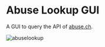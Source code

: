 # Abuse Lookup GUI
A GUI to query the API of [abuse.ch](https://abuse.ch/).

![abuselookup](https://user-images.githubusercontent.com/3885373/178159059-7f791b5c-ee3c-4d97-97aa-72db3090973a.png)
